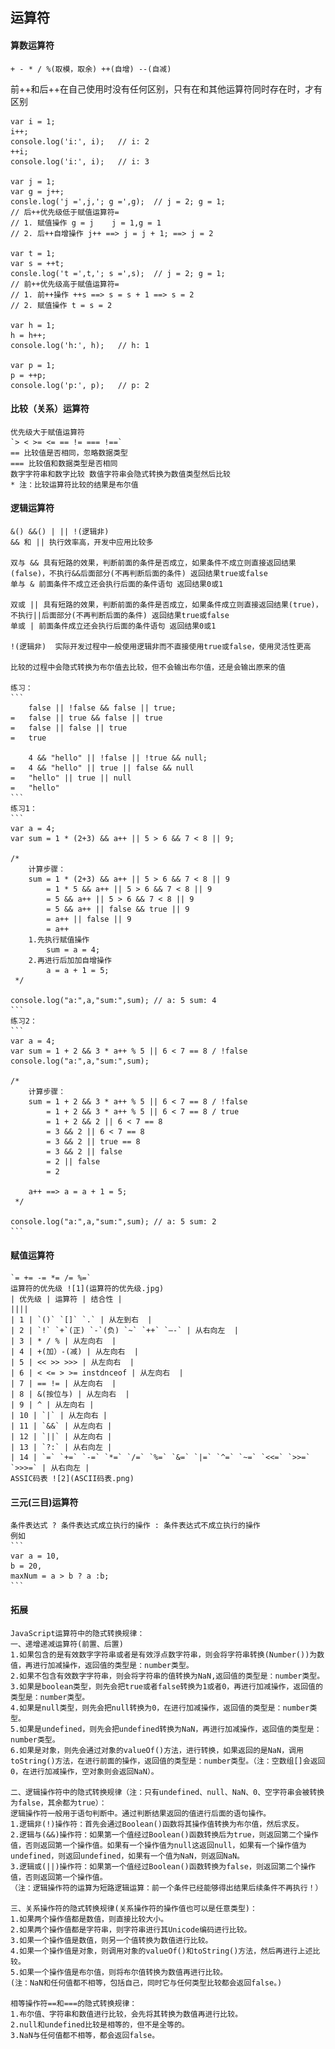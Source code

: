 ## 运算符
#### 算数运算符
 `+ - * / %(取模，取余) ++(自增) --(自减)`

前++和后++在自己使用时没有任何区别，只有在和其他运算符同时存在时，才有区别
```
var i = 1;
i++;
console.log('i:', i);   // i: 2
++i;
console.log('i:', i);   // i: 3

var j = 1;
var g = j++;
consle.log('j =',j,'; g =',g);  // j = 2; g = 1;
// 后++优先级低于赋值运算符=
// 1. 赋值操作 g = j    j = 1,g = 1
// 2. 后++自增操作 j++ ==> j = j + 1; ==> j = 2

var t = 1;
var s = ++t;
consle.log('t =',t,'; s =',s);  // j = 2; g = 1;
// 前++优先级高于赋值运算符=
// 1. 前++操作 ++s ==> s = s + 1 ==> s = 2
// 2. 赋值操作 t = s = 2

var h = 1;
h = h++;
console.log('h:', h);   // h: 1

var p = 1;
p = ++p;
console.log('p:', p);   // p: 2
```

#### 比较（关系）运算符
    优先级大于赋值运算符    
    `> < >= <= == != === !==`
    == 比较值是否相同，忽略数据类型
    === 比较值和数据类型是否相同
    数字字符串和数字比较 数值字符串会隐式转换为数值类型然后比较
    * 注：比较运算符比较的结果是布尔值
#### 逻辑运算符
    &() &&() | || !(逻辑非)
    && 和 || 执行效率高，开发中应用比较多

    双与 && 具有短路的效果，判断前面的条件是否成立，如果条件不成立则直接返回结果(false)，不执行&&后面部分(不再判断后面的条件) 返回结果true或false
    单与 & 前面条件不成立还会执行后面的条件语句 返回结果0或1

    双或 || 具有短路的效果，判断前面的条件是否成立，如果条件成立则直接返回结果(true)，不执行||后面部分(不再判断后面的条件) 返回结果true或false
    单或 | 前面条件成立还会执行后面的条件语句 返回结果0或1

    !(逻辑非)  实际开发过程中一般使用逻辑非而不直接使用true或false，使用灵活性更高

    比较的过程中会隐式转换为布尔值去比较，但不会输出布尔值，还是会输出原来的值

    练习：
    ```
        false || !false && false || true;
    =   false || true && false || true
    =   false || false || true
    =   true

        4 && "hello" || !false || !true && null;
    =   4 && "hello" || true || false && null
    =   "hello" || true || null
    =   "hello"
    ```
    练习1：
    ```
    var a = 4;
    var sum = 1 * (2+3) && a++ || 5 > 6 && 7 < 8 || 9;

    /*
        计算步骤：
        sum = 1 * (2+3) && a++ || 5 > 6 && 7 < 8 || 9
            = 1 * 5 && a++ || 5 > 6 && 7 < 8 || 9
            = 5 && a++ || 5 > 6 && 7 < 8 || 9
            = 5 && a++ || false && true || 9
            = a++ || false || 9
            = a++
        1.先执行赋值操作
            sum = a = 4;
        2.再进行后加加自增操作
            a = a + 1 = 5;
     */

    console.log("a:",a,"sum:",sum); // a: 5 sum: 4
    ```
    练习2：
    ```
    var a = 4;
    var sum = 1 + 2 && 3 * a++ % 5 || 6 < 7 == 8 / !false
    console.log("a:",a,"sum:",sum);

    /*
        计算步骤：
        sum = 1 + 2 && 3 * a++ % 5 || 6 < 7 == 8 / !false
            = 1 + 2 && 3 * a++ % 5 || 6 < 7 == 8 / true
            = 1 + 2 && 2 || 6 < 7 == 8
            = 3 && 2 || 6 < 7 == 8
            = 3 && 2 || true == 8
            = 3 && 2 || false
            = 2 || false
            = 2

        a++ ==> a = a + 1 = 5;
     */

    console.log("a:",a,"sum:",sum); // a: 5 sum: 2
    ```

#### 赋值运算符
    `= += -= *= /= %=`
    运算符的优先级 ![1](运算符的优先级.jpg)
    | 优先级 | 运算符 | 结合性 |
    ||||
    | 1 | `()` `[]` `.` | 从左到右  |
    | 2 | `!` `+`(正) `-`(负) `~` `++` `—-` | 从右向左  |
    | 3 | * / % | 从左向右  |
    | 4 | +(加）-(减) | 从左向右  |
    | 5 | << >> >>> | 从左向右  |
    | 6 | < <= > >= instdnceof | 从左向右  |
    | 7 | == != | 从左向右  |
    | 8 | &(按位与) | 从左向右  |
    | 9 | ^ | 从左向右 |
    | 10 | `|` | 从左向右 |
    | 11 | `&&` | 从左向右 |
    | 12 | `||` | 从左向右 |
    | 13 | `?:` | 从右向左 |
    | 14 | `=` `+=` `-=` `*=` `/=` `%=` `&=` `|=` `^=` `~=` `<<=` `>>=` `>>>=` | 从右向左 |
    ASSIC码表 ![2](ASCII码表.png)
#### 三元(三目)运算符
    条件表达式 ? 条件表达式成立执行的操作 : 条件表达式不成立执行的操作
    例如  
    ```
    var a = 10,
    b = 20,
    maxNum = a > b ? a :b;
    ```

#### 拓展
    JavaScript运算符中的隐式转换规律：
    一、递增递减运算符(前置、后置)
    1.如果包含的是有效数字字符串或者是有效浮点数字符串，则会将字符串转换(Number())为数值，再进行加减操作，返回值的类型是：number类型。
    2.如果不包含有效数字字符串，则会将字符串的值转换为NaN,返回值的类型是：number类型。
    3.如果是boolean类型，则先会把true或者false转换为1或者0，再进行加减操作，返回值的类型是：number类型。
    4.如果是null类型，则先会把null转换为0，在进行加减操作，返回值的类型是：number类型。
    5.如果是undefined，则先会把undefined转换为NaN，再进行加减操作，返回值的类型是：number类型。
    6.如果是对象，则先会通过对象的valueOf()方法，进行转换，如果返回的是NaN，调用toString()方法，在进行前面的操作，返回值的类型是：number类型。（注：空数组[]会返回0，在进行加减操作，空对象则会返回NaN）。

    二、逻辑操作符中的隐式转换规律（注：只有undefined、null、NaN、0、空字符串会被转换为false，其余都为true）：
    逻辑操作符一般用于语句判断中。通过判断结果返回的值进行后面的语句操作。
    1.逻辑非(!)操作符：首先会通过Boolean()函数将其操作值转换为布尔值，然后求反。
    2.逻辑与(&&)操作符：如果第一个值经过Boolean()函数转换后为true，则返回第二个操作值，否则返回第一个操作值。如果有一个操作值为null这返回null，如果有一个操作值为undefined，则返回undefined，如果有一个值为NaN，则返回NaN。
    3.逻辑或(||)操作符：如果第一个值经过Boolean()函数转换为false，则返回第二个操作值，否则返回第一个操作值。
    （注：逻辑操作符的运算为短路逻辑运算：前一个条件已经能够得出结果后续条件不再执行！）

    三、关系操作符的隐式转换规律(关系操作符的操作值也可以是任意类型)：
    1.如果两个操作值都是数值，则直接比较大小。
    2.如果两个操作值都是字符串，则字符串进行其Unicode编码进行比较。
    3.如果一个操作值是数值，则另一个值转换为数值进行比较。
    4.如果一个操作值是对象，则调用对象的valueOf()和toString()方法，然后再进行上述比较。
    5.如果一个操作值是布尔值，则将布尔值转换为数值再进行比较。
    (注：NaN和任何值都不相等，包括自己，同时它与任何类型比较都会返回false。)

    相等操作符==和===的隐式转换规律：
    1.布尔值、字符串和数值进行比较，会先将其转换为数值再进行比较。
    2.null和undefined比较是相等的，但不是全等的。
    3.NaN与任何值都不相等，都会返回false。
